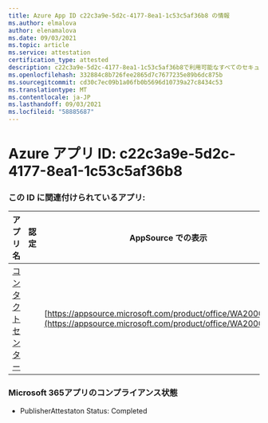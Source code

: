 ```yaml
---
title: Azure App ID c22c3a9e-5d2c-4177-8ea1-1c53c5af36b8 の情報
ms.author: elmalova
author: elenamalova
ms.date: 09/03/2021
ms.topic: article
ms.service: attestation
certification_type: attested
description: c22c3a9e-5d2c-4177-8ea1-1c53c5af36b8で利用可能なすべてのセキュリティおよびコンプライアンス情報。
ms.openlocfilehash: 332884c8b726fee2865d7c7677235e89b6dc875b
ms.sourcegitcommit: cd30c7ec09b1a06fb0b5696d10739a27c8434c53
ms.translationtype: MT
ms.contentlocale: ja-JP
ms.lasthandoff: 09/03/2021
ms.locfileid: "58885687"
---
```

# <a name="azure-app-id-c22c3a9e-5d2c-4177-8ea1-1c53c5af36b8"></a>Azure アプリ ID: c22c3a9e-5d2c-4177-8ea1-1c53c5af36b8


### <a name="apps-associated-with-this-id"></a>この ID に関連付けられているアプリ:
| **アプリ名** | **認定** | **AppSource での表示** |
|--------------|---------------|-----------------------|
| [コンタクト センター](https://docs.microsoft.com/microsoft-365-app-certification/forward/WA200001428) |  | [https://appsource.microsoft.com/product/office/WA200001428](https://appsource.microsoft.com/product/office/WA200001428) |

### <a name="microsoft-365-app-compliance-status"></a>Microsoft 365アプリのコンプライアンス状態
- PublisherAttestaton Status: Completed
